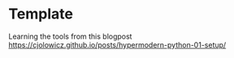 # Template
Learning the tools from this blogpost https://cjolowicz.github.io/posts/hypermodern-python-01-setup/
